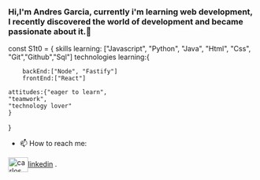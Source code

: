 ### Hi,I'm Andres Garcia, currently i'm learning web development, I recently discovered the world of development and became passionate about it.👋


const S1t0 = {
    skills learning: ["Javascript", "Python", "Java", "Html", "Css", "Git","Github","Sql"]
    technologies learning:{

        backEnd:["Node", "Fastify"]
        frontEnd:["React"]

    attitudes:{"eager to learn", 
    "teamwork",
    "technology lover"
    }

}

- 📫 How to reach me: 


<a href="www.linkedin.com/in/andrés-garcía-sánchez-aa12b3228
/" target="blank"><img align="center" src="https://cdn.jsdelivr.net/npm/simple-icons@3.0.1/icons/linkedin.svg" alt="carlos salvador díaz" height="30" width="40" />linkedin</a>
.

